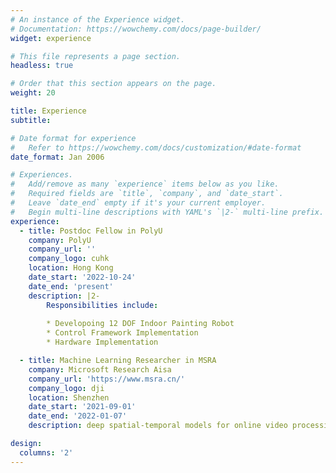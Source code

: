```yaml
---
# An instance of the Experience widget.
# Documentation: https://wowchemy.com/docs/page-builder/
widget: experience

# This file represents a page section.
headless: true

# Order that this section appears on the page.
weight: 20

title: Experience
subtitle:

# Date format for experience
#   Refer to https://wowchemy.com/docs/customization/#date-format
date_format: Jan 2006

# Experiences.
#   Add/remove as many `experience` items below as you like.
#   Required fields are `title`, `company`, and `date_start`.
#   Leave `date_end` empty if it's your current employer.
#   Begin multi-line descriptions with YAML's `|2-` multi-line prefix.
experience:
  - title: Postdoc Fellow in PolyU
    company: PolyU
    company_url: ''
    company_logo: cuhk
    location: Hong Kong
    date_start: '2022-10-24'
    date_end: 'present'
    description: |2-
        Responsibilities include:
        
        * Developoing 12 DOF Indoor Painting Robot
        * Control Framework Implementation
        * Hardware Implementation

  - title: Machine Learning Researcher in MSRA
    company: Microsoft Research Aisa
    company_url: 'https://www.msra.cn/'
    company_logo: dji
    location: Shenzhen
    date_start: '2021-09-01'
    date_end: '2022-01-07'
    description: deep spatial-temporal models for online video processing.

design:
  columns: '2'
---
```

